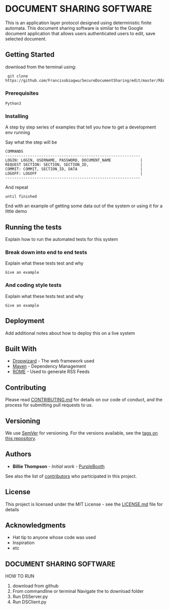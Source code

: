 
# DOCUMENT SHARING SOFTWARE

This is an application layer protocol designed using deterministic finite automata. This document sharing software is similar to the Google document application that allows users authenticated users to edit, save selected document.

## Getting Started
download from the terminal using:
```
 git clone https://github.com/Francisobiagwu/SecureDocumentSharing/edit/master/README.md
```

### Prerequisites



```
Python3 
```

### Installing

A step by step series of examples that tell you how to get a development env running

Say what the step will be

```
COMMANDS
------------------------------------------------------------
LOGIN: LOGIN, USERNAME, PASSWORD, DOCUMENT_NAME             |
REQUEST SECTION: SECTION, SECTION_ID,                       |
COMMIT: COMMIT, SECTION_ID, DATA                            |
LOGOFF: LOGOFF                                              |
------------------------------------------------------------
```

And repeat

```
until finished
```

End with an example of getting some data out of the system or using it for a little demo

## Running the tests

Explain how to run the automated tests for this system

### Break down into end to end tests

Explain what these tests test and why

```
Give an example
```

### And coding style tests

Explain what these tests test and why

```
Give an example
```

## Deployment

Add additional notes about how to deploy this on a live system

## Built With

* [Dropwizard](http://www.dropwizard.io/1.0.2/docs/) - The web framework used
* [Maven](https://maven.apache.org/) - Dependency Management
* [ROME](https://rometools.github.io/rome/) - Used to generate RSS Feeds

## Contributing

Please read [CONTRIBUTING.md](https://gist.github.com/PurpleBooth/b24679402957c63ec426) for details on our code of conduct, and the process for submitting pull requests to us.

## Versioning

We use [SemVer](http://semver.org/) for versioning. For the versions available, see the [tags on this repository](https://github.com/your/project/tags). 

## Authors

* **Billie Thompson** - *Initial work* - [PurpleBooth](https://github.com/PurpleBooth)

See also the list of [contributors](https://github.com/your/project/contributors) who participated in this project.

## License

This project is licensed under the MIT License - see the [LICENSE.md](LICENSE.md) file for details

## Acknowledgments

* Hat tip to anyone whose code was used
* Inspiration
* etc



DOCUMENT SHARING SOFTWARE
--------------------------

HOW TO RUN
1. download from github 
2. From commandline or terminal Navigate the to download folder
3. Run DSServer.py
4. Run DSClient.py





